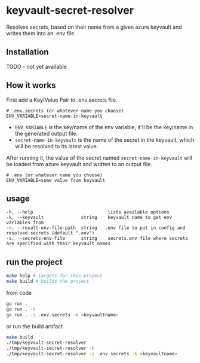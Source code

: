 # keyvault-secret-resolver

Resolves secrets, based on their name from a given azure keyvault and writes them into an .env file.

## Installation
TODO - not yet available

## How it works

First add a Key/Value Pair to .env.secrets file.
```dotenv
# .env.secrets (or whatever name you choose)
ENV_VARIABLE=secret-name-in-keyvault
```
- `ENV_VARIABLE` is the key/name of the env variable, it'll be the key/name in the generated output file.
- `secret-name-in-keyvault` is the name of the secret in the keyvault, which will be resolved to its latest value.

After running it, the value of the secret named `secret-name-in-keyvault` will be loaded from azure keyvault and written to an output file.
```dotenv
# .env (or whatever name you choose)
ENV_VARIABLE=some value from keyvault
```

## usage

```
-h, --help                            lists available options
-k, --keyvault              string    keyvault name to get env variables from 
-r, --result-env-file-path  string   .env file to put in config and resolved secrets (default ".env")
-s, --secrets-env-file      string    secrets.env file where secrets are specified with their keyvault names
```

## run the project

```zsh
make help # targets for this project
make build # builds the project
```

from code

```zsh
go run .
go run . -h
go run . -s .env.secrets -k <keyvaultname>
```

or run the build artifact

```zsh
make build
./tmp/keyvault-secret-resolver
./tmp/keyvault-secret-resolver -h
./tmp/keyvault-secret-resolver -s .env.secrets -k <keyvaultname>
```
